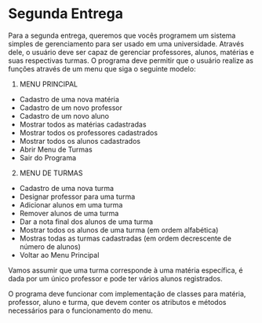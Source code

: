 # Segunda Entrega

Para a segunda entrega, queremos que vocês programem um sistema simples de gerenciamento para ser usado em uma universidade. Através dele, o usuário deve ser capaz de gerenciar professores, alunos, matérias e suas respectivas turmas. O programa deve permitir que o usuário realize as funções através de um menu que siga o seguinte modelo:
1. MENU PRINCIPAL
- Cadastro de uma nova matéria
- Cadastro de um novo professor
- Cadastro de um novo aluno
- Mostrar todos as matérias cadastradas
- Mostrar todos os professores cadastrados
- Mostrar todos os alunos cadastrados
- Abrir Menu de Turmas
- Sair do Programa
2. MENU DE TURMAS
- Cadastro de uma nova turma
- Designar professor para uma turma
- Adicionar alunos em uma turma
- Remover alunos de uma turma
- Dar a nota final dos alunos de uma turma
- Mostrar todos os alunos de uma turma (em ordem alfabética)
- Mostras todas as turmas cadastradas (em ordem decrescente de número de alunos)
- Voltar ao Menu Principal

Vamos assumir que uma turma corresponde à uma matéria específica, é
dada por um único professor e pode ter vários alunos registrados.

O programa deve funcionar com implementação de classes para matéria,
professor, aluno e turma, que devem conter os atributos e métodos
necessários para o funcionamento do menu.